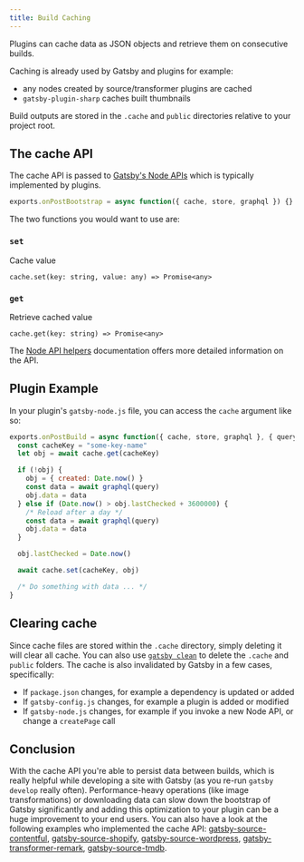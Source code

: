 ```yaml
---
title: Build Caching
---
```


Plugins can cache data as JSON objects and retrieve them on consecutive builds.

Caching is already used by Gatsby and plugins for example:

- any nodes created by source/transformer plugins are cached
- `gatsby-plugin-sharp` caches built thumbnails

Build outputs are stored in the `.cache` and `public` directories relative to your project root.

## The cache API

The cache API is passed to [Gatsby's Node APIs](/docs/node-apis/) which is typically implemented by plugins.

```js
exports.onPostBootstrap = async function({ cache, store, graphql }) {}
```

The two functions you would want to use are:

### `set`

Cache value

`cache.set(key: string, value: any) => Promise<any>`

### `get`

Retrieve cached value

`cache.get(key: string) => Promise<any>`

The [Node API helpers](/docs/node-api-helpers/#cache) documentation offers more detailed information on the API.

## Plugin Example

In your plugin's `gatsby-node.js` file, you can access the `cache` argument like so:

```js:title=gatsby-node.js
exports.onPostBuild = async function({ cache, store, graphql }, { query }) {
  const cacheKey = "some-key-name"
  let obj = await cache.get(cacheKey)

  if (!obj) {
    obj = { created: Date.now() }
    const data = await graphql(query)
    obj.data = data
  } else if (Date.now() > obj.lastChecked + 3600000) {
    /* Reload after a day */
    const data = await graphql(query)
    obj.data = data
  }

  obj.lastChecked = Date.now()

  await cache.set(cacheKey, obj)

  /* Do something with data ... */
}
```

## Clearing cache

Since cache files are stored within the `.cache` directory, simply deleting it will clear all cache. You can also use [`gatsby clean`](/docs/gatsby-cli/#clean) to delete the `.cache` and `public` folders. The cache is also invalidated by Gatsby in a few cases, specifically:

- If `package.json` changes, for example a dependency is updated or added
- If `gatsby-config.js` changes, for example a plugin is added or modified
- If `gatsby-node.js` changes, for example if you invoke a new Node API, or change a `createPage` call

## Conclusion

With the cache API you're able to persist data between builds, which is really helpful while developing a site with Gatsby (as you re-run `gatsby develop` really often). Performance-heavy operations (like image transformations) or downloading data can slow down the bootstrap of Gatsby significantly and adding this optimization to your plugin can be a huge improvement to your end users. You can also have a look at the following examples who implemented the cache API: [gatsby-source-contentful](https://github.com/gatsbyjs/gatsby/blob/7f5b262d7b5323f1a387b8b7278d9a81ee227258/packages/gatsby-source-contentful/src/download-contentful-assets.js), [gatsby-source-shopify](https://github.com/gatsbyjs/gatsby/blob/7f5b262d7b5323f1a387b8b7278d9a81ee227258/packages/gatsby-source-shopify/src/nodes.js#L23-L54), [gatsby-source-wordpress](https://github.com/gatsbyjs/gatsby/blob/7f5b262d7b5323f1a387b8b7278d9a81ee227258/packages/gatsby-source-wordpress/src/normalize.js#L471-L537), [gatsby-transformer-remark](https://github.com/gatsbyjs/gatsby/blob/7f5b262d7b5323f1a387b8b7278d9a81ee227258/packages/gatsby-transformer-remark/src/extend-node-type.js), [gatsby-source-tmdb](https://github.com/LekoArts/gatsby-source-tmdb/blob/e12c19af5e7053bfb7737e072db9e24acfa77f49/src/add-local-image.js).
